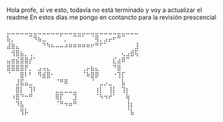 Hola profe, si ve esto, todavía no está terminado y voy a actualizar el readme
En estos días me pongo en contancto para la revisión prescencial 


⣀⣀⣀⣀⣀⣀⣀⣀⣀⣀⣀⣀⣀⣀⣀⣀⣀⣀⣀⣀⣀⣀⣀⣀⣀⣀⣀⣀⣀⣀
⣧⡀⠀⠀⠀⠉⠻⣦⣀⠀⠀⠀⠁⡀⠀⠉⠉⠁⠀⠈⢿⡀⣠⡤⠖⠛⠉⠀⠀⠀
⣼⣷⣄⠀⠀⠀⠀⠀⠙⠳⠦⠤⠤⠴⠶⠶⠶⠶⠶⠖⠛⠋⠁⠀⠀⠀⠀⠀⠀⣸
⠀⢺⣿⣦⡀⢀⠀⠀⠀⠀⠀⠀⠀⠀⠀⠀⠀⠀⠀⠀⠀⠀⠀⠀⠀⠀⢄⣠⣾⢯
⣤⣶⣮⣿⣿⡞⠁⠀⠀⠀⠀⠀⠀⠀⠀⠀⠀⠀⠀⠀⠀⠀⠀⠀⣎⣴⠿⠉⠀⠀
⣿⣿⣿⣿⡟⡀⠀⣠⢤⣄⠀⠀⠀⠀⠀⠀⠀⢀⡤⣦⣄⠀⠀⠀⠙⣿⠀⠀⠀⠀
⠈⠀⠀⣿⠇⠃⠀⠻⣾⣿⠂⠀⠀⠀⠀⠀⠀⠈⠷⣿⡿⠀⠀⠀⠐⢹⡏⠀⠀⠀
⠀⠀⣸⣯⣤⣀⠀⠀⠀⠀⠀⠈⠛⠿⠀⠀⠀⠀⠀⠈⠀⣀⡠⣀⠀⠀⣧⠀⠀⠀
⠀⠀⣿⡇⠀⢹⠇⠀⠀⠀⠀⣀⣀⣀⣀⣀⠀⠀⠀⠀⢰⡇⠀⢸⡇⠀⢹⡆⠀⠀
⠀⠰⣿⠙⠒⠛⠀⠀⠀⠀⠀⢿⡏⠀⠀⣹⠀⠀⠀⠀⠈⠳⠲⠞⠁⠀⠀⢷⠀⠀
⠀⠀⠹⣧⠀⠀⠀⠀⠀⠀⠀⠈⠛⠲⠶⠛⠀⠀⠀⠀⠀⠀⠀⠀⠀⠀⠀⢸⡆⠀
⠀⠀⠀⢻⡧⠀⠀⠀⠀⠀⠀⠀⠀⠀⠀⠀⠀⠀⠀⠀⠀⠀⠀⠀⠀⠀⠀⠈⣧⠀
